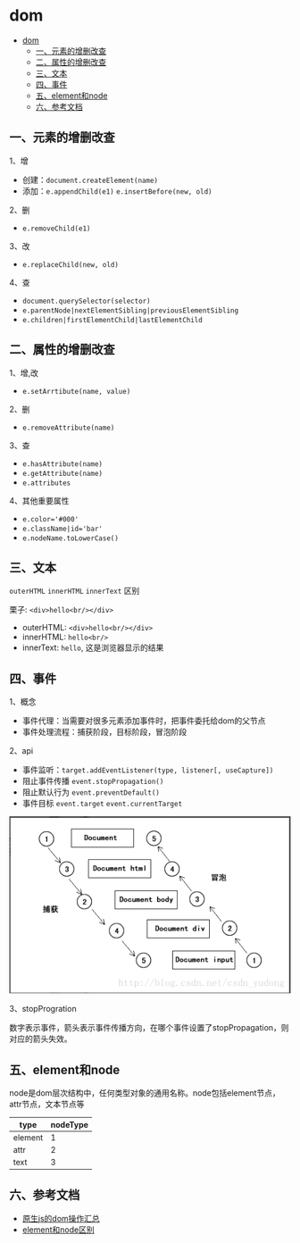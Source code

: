 <!-- 2017/12/6 -->

# dom

- [dom](#dom)
  - [一、元素的增删改查](#%E4%B8%80%E3%80%81%E5%85%83%E7%B4%A0%E7%9A%84%E5%A2%9E%E5%88%A0%E6%94%B9%E6%9F%A5)
  - [二、属性的增删改查](#%E4%BA%8C%E3%80%81%E5%B1%9E%E6%80%A7%E7%9A%84%E5%A2%9E%E5%88%A0%E6%94%B9%E6%9F%A5)
  - [三、文本](#%E4%B8%89%E3%80%81%E6%96%87%E6%9C%AC)
  - [四、事件](#%E5%9B%9B%E3%80%81%E4%BA%8B%E4%BB%B6)
  - [五、element和node](#%E4%BA%94%E3%80%81element%E5%92%8Cnode)
  - [六、参考文档](#%E5%85%AD%E3%80%81%E5%8F%82%E8%80%83%E6%96%87%E6%A1%A3)

## 一、元素的增删改查

1、增

- 创建：`document.createElement(name)`
- 添加：`e.appendChild(e1)` `e.insertBefore(new, old)`

2、删

- `e.removeChild(e1)`

3、改

- `e.replaceChild(new, old)`

4、查

- `document.querySelector(selector)`
- `e.parentNode|nextElementSibling|previousElementSibling`
- `e.children|firstElementChild|lastElementChild`

## 二、属性的增删改查

1、增,改

- `e.setArrtibute(name, value)`

2、删

- `e.removeAttribute(name)`

3、查

- `e.hasAttribute(name)`
- `e.getAttribute(name)`
- `e.attributes`

4、其他重要属性

- `e.color='#000'`
- `e.className|id='bar'`
- `e.nodeName.toLowerCase()`

## 三、文本

`outerHTML` `innerHTML` `innerText` 区别

栗子: `<div>hello<br/></div>`

- outerHTML: `<div>hello<br/></div>`
- innerHTML: `hello<br/>`
- innerText: `hello`, 这是浏览器显示的结果

## 四、事件

1、概念

- 事件代理：当需要对很多元素添加事件时，把事件委托给dom的父节点
- 事件处理流程：捕获阶段，目标阶段，冒泡阶段

2、api

- 事件监听：`target.addEventListener(type, listener[, useCapture])`
- 阻止事件传播 `event.stopPropagation()`
- 阻止默认行为 `event.preventDefault()`
- 事件目标 `event.target` `event.currentTarget`

![js-event](../../2017/images/js-event.png)

3、stopProgration

数字表示事件，箭头表示事件传播方向，在哪个事件设置了stopPropagation，则对应的箭头失效。

## 五、element和node

node是dom层次结构中，任何类型对象的通用名称。node包括element节点，attr节点，文本节点等

| type    | nodeType |
| ------- | -------- |
| element | 1        |
| attr    | 2        |
| text    | 3        |

## 六、参考文档

- [原生js的dom操作汇总](http://harttle.land/2015/10/01/javascript-dom-api.html)
- [element和node区别](http://www.cnblogs.com/jscode/archive/2012/09/04/2670819.html)
